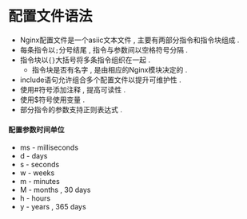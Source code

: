 # 配置文件语法

* Nginx配置文件是一个asiic文本文件 , 主要有两部分指令和指令块组成 . 
* 每条指令以`;`分号结尾 , 指令与参数间以空格符号分隔 . 
* 指令块以`{}`大括号将多条指令组织在一起 . 
  * 指令块是否有名字 , 是由相应的Nginx模块决定的 . 
* include语句允许组合多个配置文件以提升可维护性 . 
* 使用\#符号添加注释 , 提高可读性 . 
* 使用$符号使用变量 . 
* 部分指令的参数支持正则表达式 . 

#### 配置参数时间单位

* ms - milliseconds
* d - days
* s - seconds
* w - weeks
* m - minutes
* M - months , 30 days
* h - hours
* y - years , 365 days



